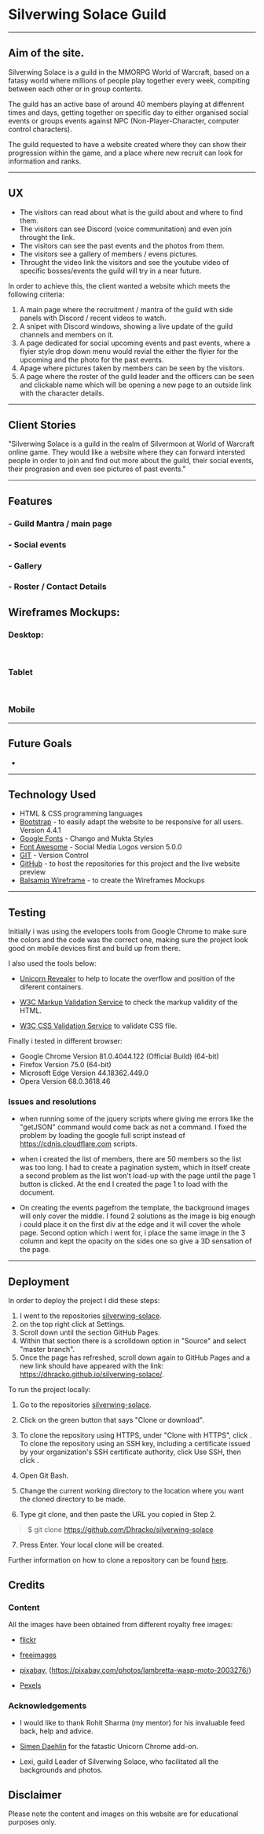 
# Silverwing Solace Guild

---

## Aim of the site.

Silverwing Solace is a guild in the MMORPG World of Warcraft, based on a fatasy world where millions of people play together every week, compiting between each other or in group contents.

The guild has an active base of around 40 members playing at diffenrent times and days, getting together on specific day to either organised social events or groups events against NPC (Non-Player-Character, computer control characters).

The guild requested to have a website created where they can show their progression within the game, and a place where new recruit can look for information and ranks.

---

## UX

* The visitors can read about what is the guild about and where to find them.
* The visitors can see Discord (voice communitation) and even join throught the link.
* The visitors can see the past events and the photos from them.
* The visitors see a gallery of members / evens pictures.
* Throught the video link the visitors and see the youtube video of specific bosses/events the guild will try in a near future.


In order to achieve this, the client wanted a website which meets the following criteria:

1. A main page where the recruitment / mantra of the guild with side panels with Discord / recent videos to watch.
2. A snipet with Discord windows, showing a live update of the guild channels and members on it.
3. A page dedicated for social upcoming events and past events, where a flyier style drop down menu would revial the either the flyier for the upcoming and the photo for the past events.
4. Apage where pictures taken by members can be seen by the visitors.
5. A page where the roster of the guild leader and the officers can be seen and clickable name which will be opening a new page to an outside link with the character details.

---

## Client Stories

"Silverwing Solace is a guild in the realm of Silvermoon at World of Warcraft online game. They would like a website where they can forward intersted people in order to join and find out more about the guild, their social events, their prograsion and even see pictures of past events."

---

## Features

### - Guild Mantra / main page

### - Social events

### - Gallery

### - Roster / Contact Details

## Wireframes Mockups:

### Desktop:

<br>

### Tablet


<br>

### Mobile



---

## Future Goals

* 

---

## Technology Used

* HTML & CSS programming languages
* [Bootstrap](https://getbootstrap.com/) - to easily adapt the website to be responsive for all users. Version 4.4.1
* [Google Fonts](https://fonts.google.com/) - Chango and Mukta Styles
* [Font Awesome](https://fontawesome.com/) - Social Media Logos version 5.0.0
* [GIT](https://git-scm.com/) - Version Control
* [GitHub](https://github.com/) - to host the repositories for this project and the live website preview
* [Balsamiq Wireframe](https://balsamiq.com/) - to create the Wireframes Mockups
---

## Testing

Initially i was using the evelopers tools from Google Chrome to make sure the colors and the code was the correct one, making sure the project look good on mobile devices first and build up from there.

I also used the tools below:

* [Unicorn Revealer](https://chrome.google.com/webstore/detail/unicorn-revealer/lmlkphhdlngaicolpmaakfmhplagoaln?hl=en-GB) to help to locate the overflow and position of the diferent containers.

* [W3C Markup Validation Service](https://validator.w3.org/) to check the markup validity of the HTML.

* [W3C CSS Validation Service](https://jigsaw.w3.org/css-validator/) to validate CSS file.

Finally i tested in different browser:
* Google Chrome Version 81.0.4044.122 (Official Build) (64-bit)
* Firefox Version 75.0 (64-bit)
* Microsoft Edge Version 44.18362.449.0
* Opera Version 68.0.3618.46

### Issues and resolutions

* when running some of the jquery scripts where giving me errors like the "getJSON" command would come back as not a command. 
I fixed the problem by loading the google full script instead of https://cdnjs.cloudflare.com scripts.

* when i created the list of members, there are 50 members so the list was too long. I had to create a pagination system, which in itself create a second problem as the list won't load-up with the page until the page 1 button is clicked. At the end I created the page 1 to load with the document.

* On creating the events pagefrom the template, the background images will only cover the middle. 
I found 2 solutions as the image is big enough i could place it on the first div at the edge and it will cover the whole page. Second option which i went for, i place the same image in the 3 column and kept the opacity on the sides one so give a 3D sensation of the page.

---

## Deployment

In order to deploy the project I did these steps:

1. I went to the repositories [silverwing-solace](https://github.com/Dhracko/silverwing-solace).
2. on the top right click at Settings.
3. Scroll down until the section GitHub Pages.
4. Within that section there is a scrolldown option in "Source" and select "master branch".
5. Once the page has refreshed, scroll down again to GitHub Pages and a new link should have appeared with the link: https://dhracko.github.io/silverwing-solace/.

To run the project locally:

1. Go to the repositories [silverwing-solace](https://github.com/Dhracko/silverwing-solace).
2. Click on the green button that says "Clone or download".

3. To clone the repository using HTTPS, under "Clone with HTTPS", click . To clone the repository using an SSH key, including a certificate issued by your organization's SSH certificate authority, click Use SSH, then click .
4. Open Git Bash.
5. Change the current working directory to the location where you want the cloned directory to be made.

6. Type git clone, and then paste the URL you copied in Step 2.

> $ git clone https://github.com/Dhracko/silverwing-solace

7. Press Enter. Your local clone will be created.

Further information on how to clone a repository can be found [here](https://help.github.com/en/github/creating-cloning-and-archiving-repositories/cloning-a-repository).

## Credits

### Content
All the images have been obtained from different royalty free images:

* [flickr](https://www.flickr.com/)

* [freeimages](https://www.freeimages.com/photo/15-vespas-1422685)

* [pixabay](https://pixabay.com/photos/motorcycles-wasp-lambretta-san-leo-775453/), (https://pixabay.com/photos/lambretta-wasp-moto-2003276/)

* [Pexels](https://www.pexels.com/photo/architecture-automotive-building-cafe-221299/)


### Acknowledgements

* I would like to thank Rohit Sharma (my mentor) for his invaluable feed back, help and advice.

* [Simen Daehlin](https://github.com/Eventyret) for the fatastic Unicorn Chrome add-on.

* Lexi, guild Leader of Silverwing Solace, who facilitated all the backgrounds and photos.



## Disclaimer
Please note the content and images on this website are for educational purposes only.
